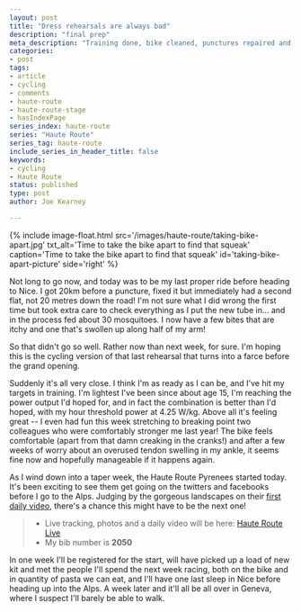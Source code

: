 ```yaml
---
layout: post
title: "Dress rehearsals are always bad"
description: "final prep"
meta_description: "Training done, bike cleaned, punctures repaired and the start is suddenly very close."
categories:
- post
tags:
- article
- cycling
- comments
- haute-route
- haute-route-stage
- hasIndexPage
series_index: haute-route
series: "Haute Route"
series_tag: haute-route
include_series_in_header_title: false
keywords:
- cycling
- Haute Route
status: published
type: post
author: Joe Kearney

---
```


{% include image-float.html src='/images/haute-route/taking-bike-apart.jpg' txt_alt='Time to take the bike apart to find that squeak' caption='Time to take the bike apart to find that squeak' id='taking-bike-apart-picture' side='right' %}

Not long to go now, and today was to be my last proper ride before heading to Nice. I got 20km before a puncture, fixed it but immediately had a second flat, not 20 metres down the road! I'm not sure what I did wrong the first time but took extra care to check everything as I put the new tube in... and in the process fed about 30 mosquitoes. I now have a few bites that are itchy and one that's swollen up along half of my arm!

So that didn't go so well. Rather now than next week, for sure. I'm hoping this is the cycling version of that last rehearsal that turns into a farce before the grand opening.

Suddenly it's all very close. I think I'm as ready as I can be, and I've hit my targets in training. I'm lightest I've been since about age 15, I'm reaching the power output I'd hoped for, and in fact the combination is better than I'd hoped, with my hour threshold power at 4.25 W/kg. Above all it's feeling great -- I even had fun this week stretching to breaking point two colleagues who were comfortably stronger me last year! The bike feels comfortable (apart from that damn creaking in the cranks!) and after a few weeks of worry about an overused tendon swelling in my ankle, it seems fine now and hopefully manageable if it happens again.

As I wind down into a taper week, the Haute Route Pyrenees started today. It's been exciting to see them get going on the twitters and facebooks before I go to the Alps. Judging by the gorgeous landscapes on their [first daily video](https://www.youtube.com/watch?v=CRf3iOlT26k), there's a chance this might have to be the next one!

> * Live tracking, photos and a daily video will be here: [Haute Route Live](https://hauteroute.org/live)
> * My bib number is **2050**

In one week I'll be registered for the start, will have picked up a load of new kit and met the people I'll spend the next week racing, both on the bike and in quantity of pasta we can eat, and I'll have one last sleep in Nice before heading up into the Alps. A week later and it'll all be all over in Geneva, where I suspect I'll barely be able to walk.
